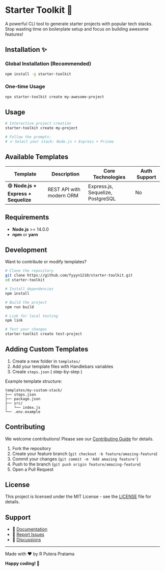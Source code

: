 # Starter Toolkit 🚀

A powerful CLI tool to generate starter projects with popular tech stacks. Stop wasting time on boilerplate setup and focus on building awesome features!


## Installation  ✨

### Global Installation (Recommended)
```bash
npm install -g starter-toolkit
```

### One-time Usage
```bash
npx starter-toolkit create my-awesome-project
```

## Usage

```bash
# Interactive project creation
starter-toolkit create my-project

# Follow the prompts:
# ✔ Select your stack: Node.js + Express + Prisma
```

## Available Templates

| Template | Description | Core Technologies | Auth Support |
|----------|-------------|-------------------|--------------|
| 🟢 **Node.js + Express + Sequelize** | REST API with modern ORM | Express.js, Sequelize, PostgreSQL | No |


## Requirements

- **Node.js** >= 14.0.0
- **npm** or **yarn**

## Development

Want to contribute or modify templates?

```bash
# Clone the repository
git clone https://github.com/fyyyn1210/starter-toolkit.git
cd starter-toolkit

# Install dependencies
npm install

# Build the project
npm run build

# Link for local testing
npm link

# Test your changes
starter-toolkit create test-project
```

## Adding Custom Templates

1. Create a new folder in `templates/`
2. Add your template files with Handlebars variables
3. Create `steps.json` ( step-by-step )


Example template structure:
```
templates/my-custom-stack/
├── steps.json
├── package.json
├── src/
│   └── index.js
└── .env.example
```

## Contributing

We welcome contributions! Please see our [Contributing Guide](CONTRIBUTING.md) for details.

1. Fork the repository
2. Create your feature branch (`git checkout -b feature/amazing-feature`)
3. Commit your changes (`git commit -m 'Add amazing feature'`)
4. Push to the branch (`git push origin feature/amazing-feature`)
5. Open a Pull Request

## License

This project is licensed under the MIT License - see the [LICENSE](LICENSE) file for details.

## Support

- 📖 [Documentation](https://github.com/fyyyn1210/starter-toolkit/wiki)
- 🐛 [Report Issues](https://github.com/fyyyn1210/starter-toolkit/issues)
- 💬 [Discussions](https://github.com/fyyyn1210/starter-toolkit/discussions)

---

Made with ❤️ by R Putera Pratama

**Happy coding! 🎉**